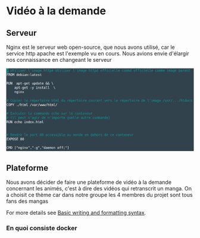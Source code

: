 # Vidéo à la demande  

## Serveur

Nginx est le serveur web open-source, que nous avons utilisé, car le service http apache est l'exemple vu en cours. Nous avions envie d'élargir nos connaissance en changeant le serveur 

![dockerfile.png](/docs/assets/images/dockerfile.png)

## Plateforme

Nous avons décider de faire une plateforme de vidéo à la demande concernant les animés, c'est à dire des vidéos qui retranscrit un manga. On a choisit ce thème car dans notre groupe les 4 membres du projet sont tous fans des mangas



For more details see [Basic writing and formatting syntax](https://docs.github.com/en/github/writing-on-github/getting-started-with-writing-and-formatting-on-github/basic-writing-and-formatting-syntax).

### En quoi consiste docker

